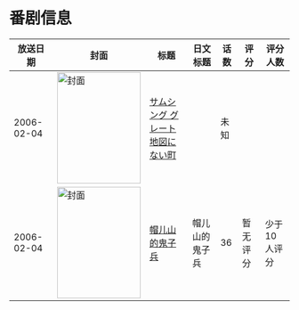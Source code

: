 # 番剧信息

|放送日期|封面|标题|日文标题|话数|评分|评分人数|
|---|---|---|---|---|---|---|
|2006-02-04|<img src="//lain.bgm.tv/pic/cover/c/97/95/332513_rO0rD.jpg" alt="封面" style="width:150px;height:200px;object-fit:cover;">|[サムシング グレート 地図にない町](https://bangumi.tv/subject/332513)||未知|||
|2006-02-04|<img src="//lain.bgm.tv/pic/cover/c/d8/73/379624_T96DI.jpg" alt="封面" style="width:150px;height:200px;object-fit:cover;">|[帽儿山的鬼子兵](https://bangumi.tv/subject/379624)|帽儿山的鬼子兵|36|暂无评分|少于10人评分|
